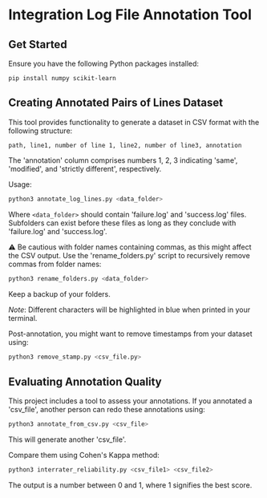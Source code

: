 # Integration Log File Annotation Tool

## Get Started

Ensure you have the following Python packages installed:
```
pip install numpy scikit-learn
```

## Creating Annotated Pairs of Lines Dataset

This tool provides functionality to generate a dataset in CSV format with the following structure:
```
path, line1, number of line 1, line2, number of line3, annotation
```
The 'annotation' column comprises numbers 1, 2, 3 indicating 'same', 'modified', and 'strictly different', respectively.

Usage:
```bash
python3 annotate_log_lines.py <data_folder>
```
Where `<data_folder>` should contain 'failure.log' and 'success.log' files. Subfolders can exist before these files as long as they conclude with 'failure.log' and 'success.log'.

⚠️ Be cautious with folder names containing commas, as this might affect the CSV output. Use the 'rename_folders.py' script to recursively remove commas from folder names:
```bash
python3 rename_folders.py <data_folder>
```
Keep a backup of your folders.

*Note*: Different characters will be highlighted in blue when printed in your terminal.

Post-annotation, you might want to remove timestamps from your dataset using:
```bash
python3 remove_stamp.py <csv_file.py>
```

## Evaluating Annotation Quality

This project includes a tool to assess your annotations. If you annotated a 'csv_file', another person can redo these annotations using:
```bash
python3 annotate_from_csv.py <csv_file>
```
This will generate another 'csv_file'.

Compare them using Cohen's Kappa method:
```bash
python3 interrater_reliability.py <csv_file1> <csv_file2>
```
The output is a number between 0 and 1, where 1 signifies the best score.